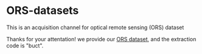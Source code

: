 # ORS-datasets
This is an acquisition channel for optical remote sensing (ORS) dataset

Thanks for your attentation!
 we provide our [ORS dataset](https://pan.baidu.com/s/1IzyspKYDi_dDpR8lA_tmcA), and the extraction code is "buct".
